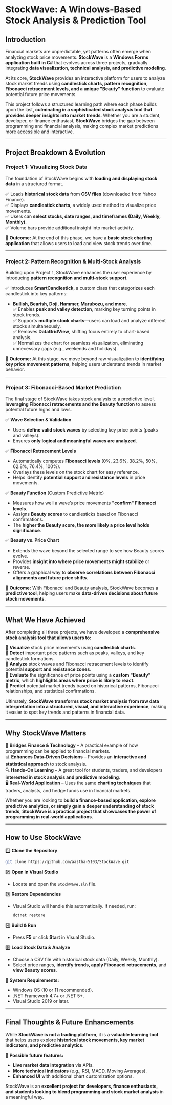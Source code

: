 # StockWave: A Windows-Based Stock Analysis & Prediction Tool  

## **Introduction**  

Financial markets are unpredictable, yet patterns often emerge when analyzing stock price movements. **StockWave** is a **Windows Forms application built in C#** that evolves across three projects, gradually integrating **data visualization, technical analysis, and predictive modeling**.  

At its core, **StockWave** provides an interactive platform for users to analyze stock market trends using **candlestick charts, pattern recognition, Fibonacci retracement levels, and a unique "Beauty" function** to evaluate potential future price movements.  

This project follows a structured learning path where each phase builds upon the last, **culminating in a sophisticated stock analysis tool that provides deeper insights into market trends**. Whether you are a student, developer, or finance enthusiast, **StockWave** bridges the gap between programming and financial analysis, making complex market predictions more accessible and interactive.  

---

## **Project Breakdown & Evolution**  

### **Project 1: Visualizing Stock Data**  
The foundation of StockWave begins with **loading and displaying stock data** in a structured format.  

✅ Loads **historical stock data** from **CSV files** (downloaded from Yahoo Finance).  
✅ Displays **candlestick charts**, a widely used method to visualize price movements.  
✅ Users can **select stocks, date ranges, and timeframes (Daily, Weekly, Monthly)**.  
✅ Volume bars provide additional insight into market activity.  

🔹 **Outcome:** At the end of this phase, we have a **basic stock charting application** that allows users to load and view stock trends over time.  

---

### **Project 2: Pattern Recognition & Multi-Stock Analysis**  
Building upon Project 1, StockWave enhances the user experience by introducing **pattern recognition and multi-stock support**.  

✅ Introduces **SmartCandlestick**, a custom class that categorizes each candlestick into key patterns:  
   - **Bullish, Bearish, Doji, Hammer, Marubozu, and more.**  
✅ Enables **peak and valley detection**, marking key turning points in stock trends.  
✅ Supports **multiple stock charts**—users can load and analyze different stocks simultaneously.  
✅ Removes **DataGridView**, shifting focus entirely to chart-based analysis.  
✅ Normalizes the chart for seamless visualization, eliminating unnecessary gaps (e.g., weekends and holidays).  

🔹 **Outcome:** At this stage, we move beyond raw visualization to **identifying key price movement patterns**, helping users understand trends in market behavior.  

---

### **Project 3: Fibonacci-Based Market Prediction**  
The final stage of StockWave takes stock analysis to a predictive level, **leveraging Fibonacci retracements and the Beauty function** to assess potential future highs and lows.  

✅ **Wave Selection & Validation**  
   - Users **define valid stock waves** by selecting key price points (peaks and valleys).  
   - Ensures **only logical and meaningful waves are analyzed**.  

✅ **Fibonacci Retracement Levels**  
   - Automatically computes **Fibonacci levels** (0%, 23.6%, 38.2%, 50%, 62.8%, 76.4%, 100%).  
   - Overlays these levels on the stock chart for easy reference.  
   - Helps identify **potential support and resistance levels** in price movements.  

✅ **Beauty Function** (Custom Predictive Metric)  
   - Measures how well a wave’s price movements **"confirm" Fibonacci levels**.  
   - Assigns **Beauty scores** to candlesticks based on Fibonacci confirmations.  
   - The **higher the Beauty score, the more likely a price level holds significance**.  

✅ **Beauty vs. Price Chart**  
   - Extends the wave beyond the selected range to see how Beauty scores evolve.  
   - Provides **insight into where price movements might stabilize** or reverse.  
   - Offers a graphical way to **observe correlations between Fibonacci alignments and future price shifts**.  

🔹 **Outcome:** With Fibonacci and Beauty analysis, StockWave becomes a **predictive tool**, helping users make **data-driven decisions about future stock movements**.  

---

## **What We Have Achieved**  

After completing all three projects, we have developed a **comprehensive stock analysis tool that allows users to:**

🔹 **Visualize** stock price movements using **candlestick charts**.  
🔹 **Detect** important price patterns such as peaks, valleys, and key candlestick formations.  
🔹 **Analyze** stock waves and Fibonacci retracement levels to identify potential **support and resistance zones**.  
🔹 **Evaluate** the significance of price points using a **custom "Beauty" metric**, which **highlights areas where price is likely to react**.  
🔹 **Predict** potential market trends based on historical patterns, Fibonacci relationships, and statistical confirmations.  

Ultimately, **StockWave transforms stock market analysis from raw data interpretation into a structured, visual, and interactive experience**, making it easier to spot key trends and patterns in financial data.

---

## **Why StockWave Matters**  

🚀 **Bridges Finance & Technology** – A practical example of how programming can be applied to financial markets.  
📊 **Enhances Data-Driven Decisions** – Provides an **interactive and statistical approach** to stock analysis.  
🔍 **Hands-On Learning** – A great tool for students, traders, and developers **interested in stock analysis and predictive modeling**.  
🖥 **Real-World Application** – Uses the same **charting techniques** that traders, analysts, and hedge funds use in financial markets.  

Whether you are looking to **build a finance-based application, explore predictive analytics, or simply gain a deeper understanding of stock trends**, **StockWave is a practical project that showcases the power of programming in real-world applications**.

---

## **How to Use StockWave**  

1️⃣ **Clone the Repository**  
   ```bash
   git clone https://github.com/aastha-5103/StockWave.git
   ```  
2️⃣ **Open in Visual Studio**  
   - Locate and open the `StockWave.sln` file.  

3️⃣ **Restore Dependencies**  
   - Visual Studio will handle this automatically. If needed, run:  
     ```powershell
     dotnet restore
     ```  
4️⃣ **Build & Run**  
   - Press **F5** or click **Start** in Visual Studio.  

5️⃣ **Load Stock Data & Analyze**  
   - Choose a CSV file with historical stock data (Daily, Weekly, Monthly).  
   - Select price ranges, **identify trends, apply Fibonacci retracements**, and **view Beauty scores**.  

📌 **System Requirements:**  
- Windows OS (10 or 11 recommended).  
- .NET Framework 4.7+ or .NET 5+.  
- Visual Studio 2019 or later.  

---

## **Final Thoughts & Future Enhancements**  

While **StockWave is not a trading platform**, it is a **valuable learning tool** that helps users explore **historical stock movements, key market indicators, and predictive analytics**.  

🔹 **Possible future features:**  
- **Live market data integration** via APIs.  
- **More technical indicators** (e.g., RSI, MACD, Moving Averages).  
- **Enhanced UI** with additional chart customization options.  

StockWave is an **excellent project for developers, finance enthusiasts, and students looking to blend programming and stock market analysis** in a meaningful way.

